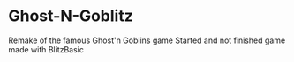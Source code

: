 # Ghost-N-Goblitz
Remake of the famous Ghost'n Goblins game
Started and not finished game made with BlitzBasic
